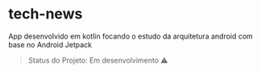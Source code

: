 # tech-news
App desenvolvido em kotlin focando o estudo da arquitetura android com base no Android Jetpack

> Status do Projeto: Em desenvolvimento :warning:
